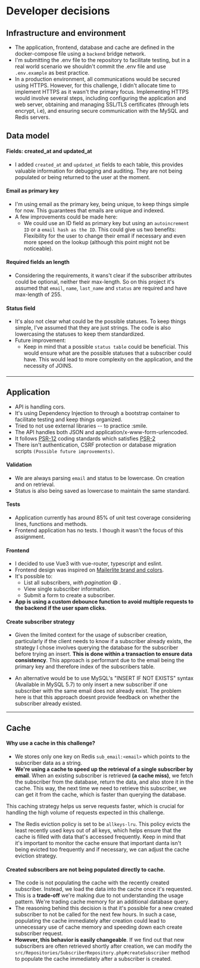 # Developer decisions

## Infrastructure and environment
- The application, frontend, database and cache are defined in the docker-compose file using a `backend` bridge network.
- I'm submitting the .env file to the repository to facilitate testing, but in a real world scenario we shouldn't commit the .env file and use `.env.example` as best practice.
- In a production environment, all communications would be secured using HTTPS. However, for this challenge, I didn't allocate time to implement HTTPS as it wasn't the primary focus. Implementing HTTPS would involve several steps, including configuring the application and web server, obtaining and managing SSL/TLS certificates (through lets encrypt, i.e), and ensuring secure communication with the MySQL and Redis servers.

## Data model

#### Fields: created_at and updated_at
- I added `created_at` and `updated_at` fields to each table, this provides valuable information for debugging and auditing. They are not being populated or being returned to the user at the moment.


#### Email as primary key
- I'm using email as the primary key, being unique, to keep things simple for now. This guarantees that emails are unique and indexed.
- A few improvements could be made here:
   - We could use an ID field as primary key but using an `autoincrement ID` or a `email hash as the ID`. This could give us two benefits: Flexibility for the user to change their email if necessary and even more speed on the lookup (although this point might not be noticeable). 

#### Required fields an length
- Considering the requirements, it wans't clear if the subscriber attributes could be optional, neither their max-length. So on this project it's assumed that `email`, `name`, `last_name` and `status` are required and have max-length of 255.

#### Status field
- It's also not clear what could be the possible statuses. To keep things simple, I've assumed that they are just strings. The code is also lowercasing the statuses to keep them standardized.
- Future improvement:
  - Keep in mind that a possible `status table` could be beneficial. This would ensure what are the possible statuses that a subscriber could have. This would lead to more complexity on the application, and the necessity of JOINS.

#### 

----------

## Application
- API is handling cors.
- It's using Dependency Injection to through a bootstrap container to facilitate testing and keep things organized.
- Tried to not use external libraries -- to practice :smile.
- The API handles both JSON and application/x-www-form-urlencoded.
- It follows [PSR-12](https://www.php-fig.org/psr/psr-12/) coding standards which satisfies [PSR-2](https://www.php-fig.org/psr/psr-2/)
- There isn't authentication, CSRF protection or database migration scripts `(Possible future improvements)`.

#### Validation
- We are always parsing `email` and status to be lowercase. On creation and on retrieval.
- Status is also being saved as lowercase to maintain the same standard.

#### Tests
- Application currently has around 85% of unit test coverage considering lines, functions and methods.
- Frontend application has no tests. I though it wasn't the focus of this assignment.

#### Frontend
- I decided to use Vue3 with vue-router, typescript and eslint.
- Frontend design was inspired on [Mailerlite brand and colors](https://www.mailerlite.com/brand-assets).
- It's possible to:
  - List all subscribers, *with pagination* :smile: . 
  - View single subscriber information. 
  - Submit a form to create a subscriber.
- **App is using a custom debounce function to avoid multiple requests to the backend if the user spam clicks.**

#### Create subscriber strategy
- Given the limited context for the usage of subscriber creation, particularly if the client needs to know if a subscriber already exists, the strategy I chose involves querying the database for the subscriber before trying an insert. **This is done within a transaction to ensure data consistency**. This approach is performant due to the email being the primary key and therefore index of the subscribers table.

- An alternative would be to use MySQL's "INSERT IF NOT EXISTS" syntax (Available in MySQL 5.7) to only insert a new subscriber if one subscriber with the same email does not already exist. The problem here is that this approach doesnt provide feedback on whether the subscriber already existed.


----------

## Cache

#### Why use a cache in this challenge?
- We stores only one key on Redis `sub_email:<email>` which points to the subscriber data as a string.
- **We're using a cache to speed up the retrieval of a single subscriber by email**. When an existing subscriber is retrieved __(a cache miss)__, we fetch the subscriber from the database, return the data, and also store it in the cache. This way, the next time we need to retrieve this subscriber, we can get it from the cache, which is faster than querying the database.

This caching strategy helps us serve requests faster, which is crucial for handling the high volume of requests expected in this challenge.

- The Redis eviction policy is set to be `allkeys-lru`. This policy evicts the least recently used keys out of all keys, which helps ensure that the cache is filled with data that's accessed frequently. Keep in mind that it's important to monitor the cache ensure that important danta isn't being evicted too frequently and if necessary, we can adjust the cache eviction strategy.


#### Created subscribers are not being populated directly to cache.
- The code is not populating the cache with the recently created subscriber. Instead, we load the data into the cache once it's requested. 
- This is a **trade-off** we're making due to not understanding the usage pattern. We're trading cache memory for an additional database query.
- The reasoning behind this decision is that it's possible for a new created subscriber to not be called for the next few hours. In such a case, populating the cache immediately after creation could lead to unnecessary use of cache memory and speeding down each create subscriber request.
- **However, this behavior is easily changeable**. If we find out that new subscribers are often retrieved shortly after creation, we can modify the `src/Repositories/SubscriberRepository.php#createSubscriber` method to populate the cache immediately after a subscriber is created.